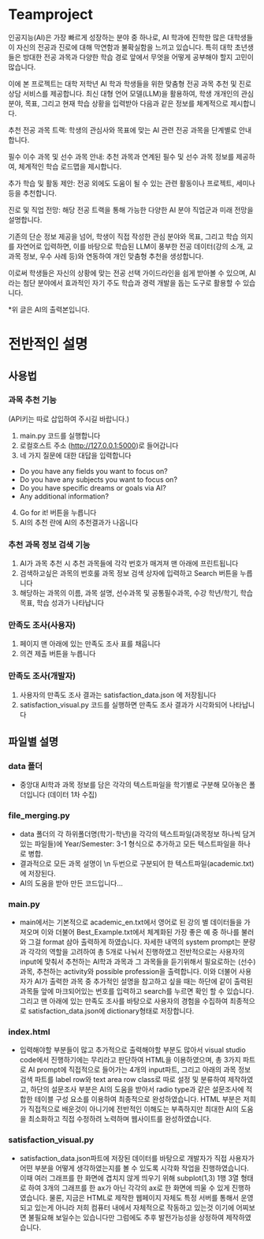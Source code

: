﻿# Teamproject

인공지능(AI)은 가장 빠르게 성장하는 분야 중 하나로, AI 학과에 진학한 많은 대학생들이 자신의 전공과 진로에 대해 막연함과 불확실함을 느끼고 있습니다. 특히 대학 초년생들은 방대한 전공 과목과 다양한 학습 경로 앞에서 무엇을 어떻게 공부해야 할지 고민이 많습니다.

이에 본 프로젝트는 대학 저학년 AI 학과 학생들을 위한 맞춤형 전공 과목 추천 및 진로 상담 서비스를 제공합니다. 최신 대형 언어 모델(LLM)을 활용하여, 학생 개개인의 관심 분야, 목표, 그리고 현재 학습 상황을 입력받아 다음과 같은 정보를 체계적으로 제시합니다.

추천 전공 과목 트랙: 학생의 관심사와 목표에 맞는 AI 관련 전공 과목을 단계별로 안내합니다.

필수 이수 과목 및 선수 과목 안내: 추천 과목과 연계된 필수 및 선수 과목 정보를 제공하여, 체계적인 학습 로드맵을 제시합니다.

추가 학습 및 활동 제안: 전공 외에도 도움이 될 수 있는 관련 활동이나 프로젝트, 세미나 등을 추천합니다.

진로 및 직업 전망: 해당 전공 트랙을 통해 가능한 다양한 AI 분야 직업군과 미래 전망을 설명합니다.

기존의 단순 정보 제공을 넘어, 학생이 직접 작성한 관심 분야와 목표, 그리고 학습 의지를 자연어로 입력하면, 이를 바탕으로 학습된 LLM이 풍부한 전공 데이터(강의 소개, 교과목 정보, 우수 사례 등)와 연동하여 개인 맞춤형 추천을 생성합니다.

이로써 학생들은 자신의 상황에 맞는 전공 선택 가이드라인을 쉽게 받아볼 수 있으며, AI라는 첨단 분야에서 효과적인 자기 주도 학습과 경력 개발을 돕는 도구로 활용할 수 있습니다.

*위 글은 AI의 출력본입니다.


# 전반적인 설명
## 사용법
### 과목 추천 기능
(API키는 따로 삽입하여 주시길 바랍니다.)
1. main.py 코드를 실행합니다
2. 로컬호스트 주소 (http://127.0.0.1:5000)로 들어갑니다
3. 네 가지 질문에 대한 대답을 입력합니다
- Do you have any fields you want to focus on?
- Do you have any subjects you want to focus on?
- Do you have specific dreams or goals via AI?
- Any additional information?
4. Go for it! 버튼을 누릅니다
5. AI의 추천 란에 AI의 추천결과가 나옵니다
### 추천 과목 정보 검색 기능
1. AI가 과목 추천 시 추천 과목들에 각각 번호가 매겨져 맨 아래에 프린트됩니다
2. 검색하고싶은 과목의 번호룰 과목 정보 검색 상자에 입력하고 Search 버튼을 누릅니다
3. 해당하는 과목의 이름, 과목 설명, 선수과목 및 공통필수과목, 수강 학년/학기, 학습 목표, 학습 성과가 나타납니다
### 만족도 조사(사용자)
1. 페이지 맨 아래에 있는 만족도 조사 표를 채웁니다
2. 의견 제출 버튼을 누릅니다
### 만족도 조사(개발자)
1. 사용자의 만족도 조사 결과는 satisfaction_data.json 에 저장됩니다
2. satisfaction_visual.py 코드를 실행하면 만족도 조사 결과가 시각화되어 나타납니다
## 파일별 설명
### data 폴더
- 중앙대 AI학과 과목 정보를 담은 각각의 텍스트파일을 학기별로 구분해 모아놓은 폴더입니다 (데이터 1차 수집)
### file_merging.py
- data 폴더의 각 하위폴더명(학기-학년)을 각각의 텍스트파일(과목정보 하나씩 담겨있는 파일들)에 Year/Semester: 3-1 형식으로 추가하고 모든 텍스트파일을 하나로 병합.
- 결과적으로 모든 과목 설명이 \n 두번으로 구분되어 한 텍스트파일(academic.txt)에 저장된다.
- AI의 도움을 받아 만든 코드입니다...
### main.py
- main에서는 기본적으로 academic_en.txt에서 영어로 된 강의 별 데이터들을 가져오며 이와 더불어 Best_Example.txt에서 체계화된 가장 좋은 예 중 하나를 불러와 그걸 format 삼아 출력하게 하였습니다. 
자세한 내역의 system prompt는 분량과 각각의 역할을 고려하여 총 5개로 나눠서 진행하였고 전반적으로는 사용자의 input에 맞춰서 추천하는 AI학과 과목과 그 과목들을 듣기위해서 필요로하는 (선수)과목, 추천하는 activity와 possible profession을 출력합니다. 
이와 더불어 사용자가 AI가 출력한 과목 중 추가적인 설명을 참고하고 싶을 때는 하단에 같이 출력된 과목들 앞에 마크되어있는 번호를 입력하고 search를 누르면 확인 할 수 있습니다. 그리고 맨 아래에 있는 만족도 조사를 바탕으로 사용자의 경험을 수집하여 최종적으로 satisfaction_data.json에 dictionary형태로 저장합니다.
### index.html
- 입력해야할 부분들이 많고 추가적으로 출력해야할 부분도 많아서 visual studio code에서 진행하기에는 무리라고 판단하여 HTML을 이용하였으며, 총 3가지 파트로 AI prompt에 직접적으로 들어가는 4개의 input파트, 그리고 아래의 과목 정보 검색 파트를 label row와 text area row class로 따로 설정 및 분류하여 제작하였고, 하단의 설문조사 부분은 AI의 도움을 받아서 radio type과 같은 설문조사에 적합한 테이블 구성 요소를 이용하여 최종적으로 완성하였습니다. 
HTML 부분은 저희가 직접적으로 배운것이 아니기에 전반적인 이해도는 부족하지만 최대한 AI의 도움을 최소화하고 직접 수정하려 노력하며 웹사이트를 완성하였습니다. 
### satisfaction_visual.py
- satisfaction_data.json파트에 저장된 데이터를 바탕으로 개발자가 직접 사용자가 어떤 부분을 어떻게 생각하였는지를 볼 수 있도록 시각화 작업을 진행하였습니다. 이때 여러 그래프를 한 화면에 겹치지 않게 띄우기 위해 subplot(1,3) 1행 3열 형태로 하여 3개의 그래프를 한 ax가 아닌 각각의 ax로 한 화면에 띄울 수 있게 진행하였습니다. 
물론, 지금은 HTML로 제작한 웹페이지 자체도 특정 서버를 통해서 운영되고 있는게 아니라 저희 컴퓨터 내에서 자체적으로 작동하고 있는것 이기에 어찌보면 불필요해 보일수는 있습니다만 그럼에도 추후 발전가능성을 상정하여 제작하였습니다.
